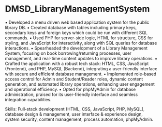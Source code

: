 # DMSD_LibraryManagementSystem

▪ Developed a menu driven web based application system for the public library DB.
▪ Created database with tables including primary keys, secondary keys and foreign keys which could be run with different SQL commands.
▪ Used PHP for server-side logic, HTML for structure, CSS for styling, and JavaScript for interactivity, along with SQL queries for database interactions.
▪ Spearheaded the development of a Library Management System, focusing on book borrowing/returning processes, user management, and real-time content updates to improve library operations.
▪ Crafted the application with a robust tech stack: HTML, CSS, JavaScript (Frontend), and PHP, MySQL (Backend), integrating a user-friendly interface with secure and efficient database management.
▪ Implemented role-based access control for Admin and Student/Reader roles, dynamic content generation, and automated library operations, enhancing user engagement and operational efficiency.
▪ Opted for phpMyAdmin for database administration, praised for its user-friendly interface and seamless integration capabilities.

 Skills: Full-stack development (HTML, CSS, JavaScript, PHP, MySQL), database design & management, user interface & experience design, system security, content management, process automation, phpMyAdmin.
